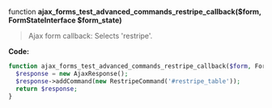 function **ajax_forms_test_advanced_commands_restripe_callback($form, FormStateInterface $form_state)**

> Ajax form callback: Selects 'restripe'.

**Code:**
```php
function ajax_forms_test_advanced_commands_restripe_callback($form, FormStateInterface $form_state) {
  $response = new AjaxResponse();
  $response->addCommand(new RestripeCommand('#restripe_table'));
  return $response;
}
```

